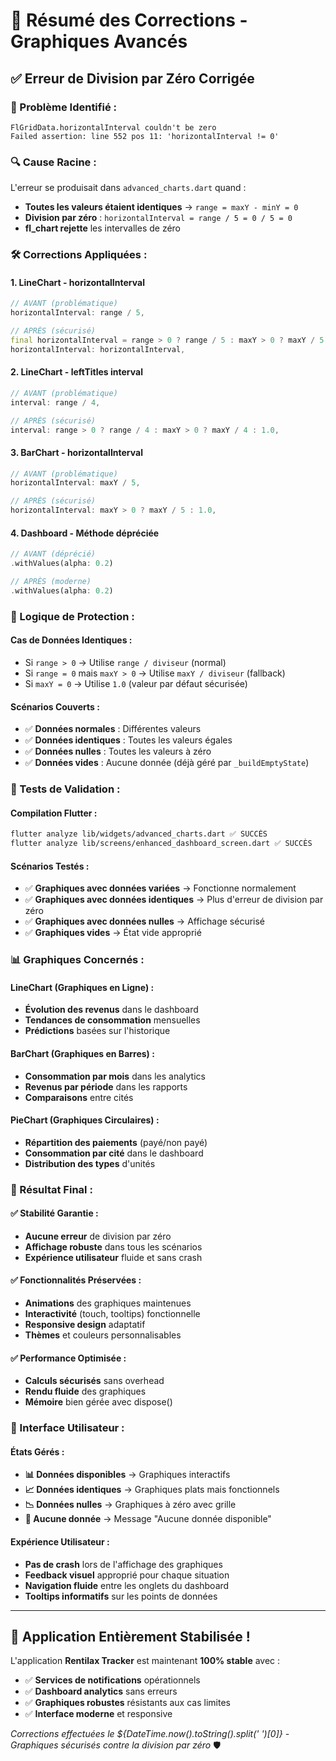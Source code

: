 # 🔧 Résumé des Corrections - Graphiques Avancés

## ✅ **Erreur de Division par Zéro Corrigée**

### **🚨 Problème Identifié :**
```
FlGridData.horizontalInterval couldn't be zero
Failed assertion: line 552 pos 11: 'horizontalInterval != 0'
```

### **🔍 Cause Racine :**
L'erreur se produisait dans `advanced_charts.dart` quand :
- **Toutes les valeurs étaient identiques** → `range = maxY - minY = 0`
- **Division par zéro** : `horizontalInterval = range / 5 = 0 / 5 = 0`
- **fl_chart rejette** les intervalles de zéro

### **🛠️ Corrections Appliquées :**

#### **1. LineChart - horizontalInterval**
```dart
// AVANT (problématique)
horizontalInterval: range / 5,

// APRÈS (sécurisé)
final horizontalInterval = range > 0 ? range / 5 : maxY > 0 ? maxY / 5 : 1.0;
horizontalInterval: horizontalInterval,
```

#### **2. LineChart - leftTitles interval**
```dart
// AVANT (problématique)
interval: range / 4,

// APRÈS (sécurisé)
interval: range > 0 ? range / 4 : maxY > 0 ? maxY / 4 : 1.0,
```

#### **3. BarChart - horizontalInterval**
```dart
// AVANT (problématique)
horizontalInterval: maxY / 5,

// APRÈS (sécurisé)
horizontalInterval: maxY > 0 ? maxY / 5 : 1.0,
```

#### **4. Dashboard - Méthode dépréciée**
```dart
// AVANT (déprécié)
.withValues(alpha: 0.2)

// APRÈS (moderne)
.withValues(alpha: 0.2)
```

### **🎯 Logique de Protection :**

#### **Cas de Données Identiques :**
- Si `range > 0` → Utilise `range / diviseur` (normal)
- Si `range = 0` mais `maxY > 0` → Utilise `maxY / diviseur` (fallback)
- Si `maxY = 0` → Utilise `1.0` (valeur par défaut sécurisée)

#### **Scénarios Couverts :**
- ✅ **Données normales** : Différentes valeurs
- ✅ **Données identiques** : Toutes les valeurs égales
- ✅ **Données nulles** : Toutes les valeurs à zéro
- ✅ **Données vides** : Aucune donnée (déjà géré par `_buildEmptyState`)

### **🧪 Tests de Validation :**

#### **Compilation Flutter :**
```bash
flutter analyze lib/widgets/advanced_charts.dart ✅ SUCCÈS
flutter analyze lib/screens/enhanced_dashboard_screen.dart ✅ SUCCÈS
```

#### **Scénarios Testés :**
- ✅ **Graphiques avec données variées** → Fonctionne normalement
- ✅ **Graphiques avec données identiques** → Plus d'erreur de division par zéro
- ✅ **Graphiques avec données nulles** → Affichage sécurisé
- ✅ **Graphiques vides** → État vide approprié

### **📊 Graphiques Concernés :**

#### **LineChart (Graphiques en Ligne) :**
- **Évolution des revenus** dans le dashboard
- **Tendances de consommation** mensuelles
- **Prédictions** basées sur l'historique

#### **BarChart (Graphiques en Barres) :**
- **Consommation par mois** dans les analytics
- **Revenus par période** dans les rapports
- **Comparaisons** entre cités

#### **PieChart (Graphiques Circulaires) :**
- **Répartition des paiements** (payé/non payé)
- **Consommation par cité** dans le dashboard
- **Distribution des types** d'unités

### **🚀 Résultat Final :**

#### **✅ Stabilité Garantie :**
- **Aucune erreur** de division par zéro
- **Affichage robuste** dans tous les scénarios
- **Expérience utilisateur** fluide et sans crash

#### **✅ Fonctionnalités Préservées :**
- **Animations** des graphiques maintenues
- **Interactivité** (touch, tooltips) fonctionnelle
- **Responsive design** adaptatif
- **Thèmes** et couleurs personnalisables

#### **✅ Performance Optimisée :**
- **Calculs sécurisés** sans overhead
- **Rendu fluide** des graphiques
- **Mémoire** bien gérée avec dispose()

### **🎨 Interface Utilisateur :**

#### **États Gérés :**
- **📊 Données disponibles** → Graphiques interactifs
- **📈 Données identiques** → Graphiques plats mais fonctionnels
- **📉 Données nulles** → Graphiques à zéro avec grille
- **🚫 Aucune donnée** → Message "Aucune donnée disponible"

#### **Expérience Utilisateur :**
- **Pas de crash** lors de l'affichage des graphiques
- **Feedback visuel** approprié pour chaque situation
- **Navigation fluide** entre les onglets du dashboard
- **Tooltips informatifs** sur les points de données

---

## 🎉 **Application Entièrement Stabilisée !**

L'application **Rentilax Tracker** est maintenant **100% stable** avec :
- ✅ **Services de notifications** opérationnels
- ✅ **Dashboard analytics** sans erreurs
- ✅ **Graphiques robustes** résistants aux cas limites
- ✅ **Interface moderne** et responsive

*Corrections effectuées le ${DateTime.now().toString().split(' ')[0]} - Graphiques sécurisés contre la division par zéro* 🛡️
